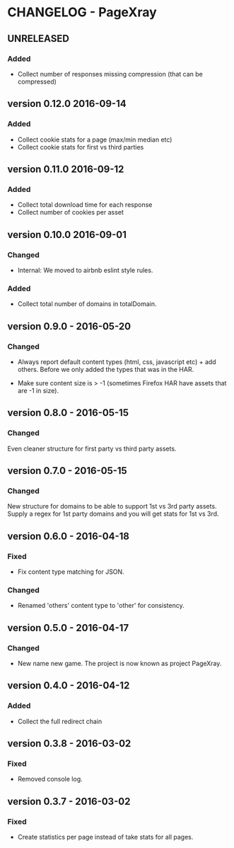 # CHANGELOG - PageXray

UNRELEASED
------------------------
### Added
* Collect number of responses missing compression (that can be compressed)

version 0.12.0 2016-09-14
------------------------
### Added
* Collect cookie stats for a page (max/min median etc)
* Collect cookie stats for first vs third parties

version 0.11.0 2016-09-12
------------------------
### Added
* Collect total download time for each response
* Collect number of cookies per asset

version 0.10.0 2016-09-01
------------------------
### Changed
* Internal: We moved to airbnb eslint style rules.

### Added
* Collect total number of domains in totalDomain.

version 0.9.0 - 2016-05-20
------------------------
### Changed
* Always report default content types (html, css, javascript etc) + add others. Before we only added the types that was in the HAR.

* Make sure content size is > -1 (sometimes Firefox HAR have assets that are -1 in size).

version 0.8.0 - 2016-05-15
------------------------
### Changed
Even cleaner structure for first party vs third party assets.

version 0.7.0 - 2016-05-15
------------------------
### Changed
New structure for domains to be able to support 1st vs 3rd party assets. Supply a regex for 1st party domains and you will get stats for 1st vs 3rd.

version 0.6.0 - 2016-04-18
------------------------
### Fixed
* Fix content type matching for JSON.

### Changed
* Renamed 'others' content type to 'other' for consistency.

version 0.5.0 - 2016-04-17
------------------------
### Changed
* New name new game. The project is now known as project PageXray.

version 0.4.0 - 2016-04-12
------------------------
### Added
* Collect the full redirect chain

version 0.3.8 - 2016-03-02
------------------------
### Fixed
* Removed console log.

version 0.3.7 - 2016-03-02
------------------------
### Fixed
* Create statistics per page instead of take stats for all pages.
